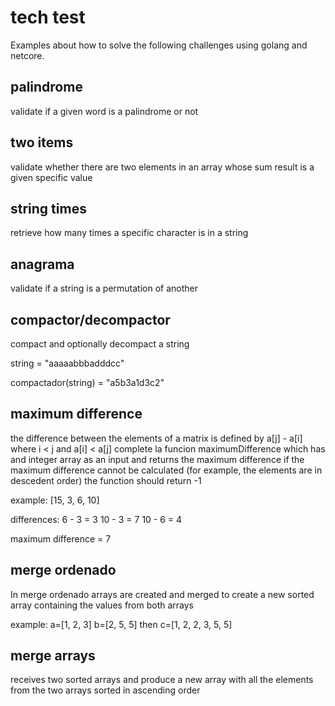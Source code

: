# tech test

Examples about how to solve the following challenges using golang and netcore.

## palindrome

validate if a given word is a palindrome or not

## two items 

validate whether there are two elements in an array whose sum result is a given specific value

## string times

retrieve how many times a specific character is in a string
 
## anagrama

validate if a string is a permutation of another

## compactor/decompactor

compact and optionally decompact a string

string = "aaaaabbbadddcc"

compactador(string) = "a5b3a1d3c2"

## maximum difference

the difference between the elements of a matrix is defined by a[j] - a[i] where i < j and a[i] < a[j]
complete la funcion maximumDifference which has and integer array as an input and returns the maximum difference
if the maximum difference cannot be calculated (for example, the elements are in descedent order) the function should return -1

example: [15, 3, 6, 10]

differences: 
6 - 3 = 3
10 - 3 = 7
10 - 6 = 4

maximum difference = 7

## merge ordenado

In merge ordenado arrays are created and merged to create a new sorted array containing the values from both arrays

example: a=[1, 2, 3] b=[2, 5, 5] then c=[1, 2, 2, 3, 5, 5]

## merge arrays

receives two sorted arrays and produce a new array with all the elements from the two arrays sorted in ascending order
